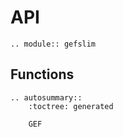 # API

```{eval-rst}
.. module:: gefslim
```

## Functions

```{eval-rst}
.. autosummary::
    :toctree: generated

    GEF
```
